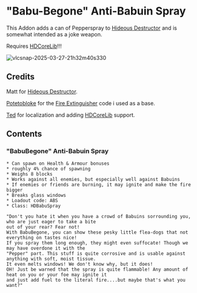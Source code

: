 # "Babu-Begone" Anti-Babuin Spray

This Addon adds a can of Pepperspray to [Hideous Destructor](https://codeberg.org/mc776/HideousDestructor) and is somewhat intended as a joke weapon.

Requires [HDCoreLib](https://github.com/HDest-Community/hdest-core-lib)!!!

![vlcsnap-2025-03-27-21h32m40s330](https://github.com/user-attachments/assets/3151badb-2cfb-40cc-a9d3-8290546453ae)

## Credits

Matt for [Hideous Destructor](https://codeberg.org/mc776/HideousDestructor).

[Potetobloke](https://github.com/Potetobloke) for the [Fire Extinguisher](https://github.com/Potetobloke/PB_HDAddon_Bangers-And-Mash) code i used as a base.

[Ted](https://github.com/tedthepraimortis) for localization and adding [HDCoreLib](https://github.com/HDest-Community/hdest-core-lib) support.

## Contents

### "BabuBegone" Anti-Babuin Spray

    * Can spawn on Health & Armour bonuses
    * roughly 4% chance of spawning
    * Weighs 8 blocks
    * Works against all enemies, but especially well against Babuins
    * If enemies or friends are burning, it may ignite and make the fire bigger
    * Breaks glass windows
    * Loadout code: ABS
    * Class: HDBabuSpray

    "Don't you hate it when you have a crowd of Babuins sorrounding you, who are just eager to take a bite
    out of your rear? Fear not!
    With BabuBegone, you can show these pesky little flea-dogs that not everything on tastes nice!
    If you spray them long enough, they might even suffocate! Though we may have overdone it with the
    "Pepper" part. This stuff is quite corrosive and is usable against anything with soft, moist tissue.
    It even melts windows! We don't know why, but it does!
    OH! Just be warned that the spray is quite flammable! Any amount of heat on you or your foe may ignite it
    and just add fuel to the literal fire....but maybe that's what you want?"
